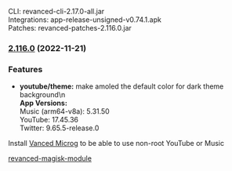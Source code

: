 CLI: revanced-cli-2.17.0-all.jar  
Integrations: app-release-unsigned-v0.74.1.apk  
Patches: revanced-patches-2.116.0.jar  

### [2.116.0](https://github.com/revanced/revanced-patches/compare/v2.115.0...v2.116.0) (2022-11-21)
### Features
* **youtube/theme:** make amoled the default color for dark theme background\n  
**App Versions:**  
Music (arm64-v8a): 5.31.50  
YouTube: 17.45.36  
Twitter: 9.65.5-release.0  

Install [Vanced Microg](https://github.com/inotia00/VancedMicroG/releases) to be able to use non-root YouTube or Music  

[revanced-magisk-module](https://github.com/Vucko130/revanced-magisk-module)  
